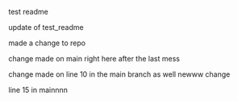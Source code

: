 test readme


update of test_readme

made a change to repo

change made on main right here after the last mess

change made on line 10 in the main branch as well newww change




line 15 in mainnnn
